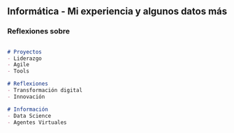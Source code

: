 ## Informática  - Mi experiencia y algunos datos más


### Reflexiones sobre


```markdown

# Proyectos
- Liderazgo
- Agile
- Tools

# Reflexiones
- Transformación digital
- Innovación

# Información
- Data Science
- Agentes Virtuales


```



